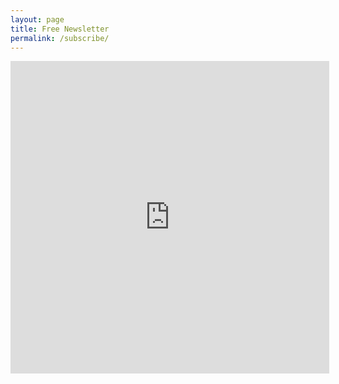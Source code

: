 ```yaml
---
layout: page
title: Free Newsletter
permalink: /subscribe/
---
```

<iframe src="https://signup.e2ma.net/signup/1912604/1897379/" width="510" height="500" frameborder="0"></iframe>
